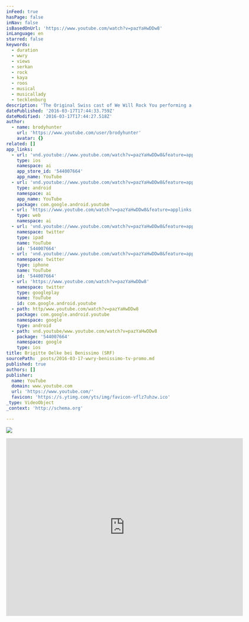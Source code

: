 ```yaml
---
inFeed: true
hasPage: false
inNav: false
isBasedOnUrl: 'https://www.youtube.com/watch?v=pazYaHwDDw8'
inLanguage: en
starred: false
keywords:
  - duration
  - wwry
  - views
  - serkan
  - rock
  - kaya
  - roos
  - musical
  - musicallady
  - tecklenburg
description: 'The Original Swiss cast of We Will Rock You performing a medley of Radio Gaga, Another One Bites the Dust, We Will Rock You and We Are the Champions on Benissimo on SF1. Features Serkan Kaya as Galileo and Brigitte Oelke as Killer Queen.'
datePublished: '2016-03-17T17:44:33.759Z'
dateModified: '2016-03-17T17:44:27.518Z'
author:
  - name: brodyhunter
    url: 'https://www.youtube.com/user/brodyhunter'
    avatar: {}
related: []
app_links:
  - url: 'vnd.youtube://www.youtube.com/watch?v=pazYaHwDDw8&feature=applinks'
    type: ios
    namespace: ai
    app_store_id: '544007664'
    app_name: YouTube
  - url: 'vnd.youtube://www.youtube.com/watch?v=pazYaHwDDw8&feature=applinks'
    type: android
    namespace: ai
    app_name: YouTube
    package: com.google.android.youtube
  - url: 'https://www.youtube.com/watch?v=pazYaHwDDw8&feature=applinks'
    type: web
    namespace: ai
  - url: 'vnd.youtube://www.youtube.com/watch?v=pazYaHwDDw8&feature=applinks'
    namespace: twitter
    type: ipad
    name: YouTube
    id: '544007664'
  - url: 'vnd.youtube://www.youtube.com/watch?v=pazYaHwDDw8&feature=applinks'
    namespace: twitter
    type: iphone
    name: YouTube
    id: '544007664'
  - url: 'https://www.youtube.com/watch?v=pazYaHwDDw8'
    namespace: twitter
    type: googleplay
    name: YouTube
    id: com.google.android.youtube
  - path: http/www.youtube.com/watch?v=pazYaHwDDw8
    package: com.google.android.youtube
    namespace: google
    type: android
  - path: vnd.youtube/www.youtube.com/watch?v=pazYaHwDDw8
    package: '544007664'
    namespace: google
    type: ios
title: Brigitte Oelke bei Benissimo (SRF)
sourcePath: _posts/2016-03-17-wwry-benissimo-tv-promo.md
published: true
authors: []
publisher:
  name: YouTube
  domain: www.youtube.com
  url: 'https://www.youtube.com/'
  favicon: 'https://s.ytimg.com/yts/img/favicon-vflz7uhzw.ico'
_type: VideoObject
_context: 'http://schema.org'

---
```

![](https://the-grid-user-content.s3-us-west-2.amazonaws.com/cc66c96c-e23c-40eb-a128-d5814e9bf811.jpg)

<iframe src="https://cdn.embedly.com/widgets/media.html?src=https%3A%2F%2Fwww.youtube.com%2Fembed%2FpazYaHwDDw8%3Ffeature%3Doembed&amp;url=https%3A%2F%2Fwww.youtube.com%2Fwatch%3Fv%3DpazYaHwDDw8&amp;image=https%3A%2F%2Fi.ytimg.com%2Fvi%2FpazYaHwDDw8%2Fhqdefault.jpg&amp;key=b7d04c9b404c499eba89ee7072e1c4f7&amp;type=text%2Fhtml&amp;schema=youtube" width="640" height="480" scrolling="no" frameborder="0" allowfullscreen="allowfullscreen" style=""></iframe>